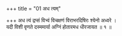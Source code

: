 +++
title = "01 अध त्यम्"

+++
अध त्यं द्रप्सं विभ्वं विचक्षणं विराभरदिषिरः श्येनो अध्वरे ।  
यदी विशी वृणते दस्ममार्या अग्निं होतारमध धीरजायत ॥ १ ॥